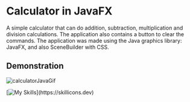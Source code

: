 
# Calculator in JavaFX

A simple calculator that can do addition, subtraction, multiplication and division calculations. The application also contains a button to clear the commands. The application was made using the Java graphics library: JavaFX, and also SceneBuilder with CSS.


## Demonstration

![calculatorJavaGif](https://github.com/shida011/Calculator-JavaFX/assets/173160742/7966d222-4d04-4ec7-92f6-2209f85b9f90)


[![My Skills](https://skillicons.dev/icons?i=java,css,)](https://skillicons.dev)
